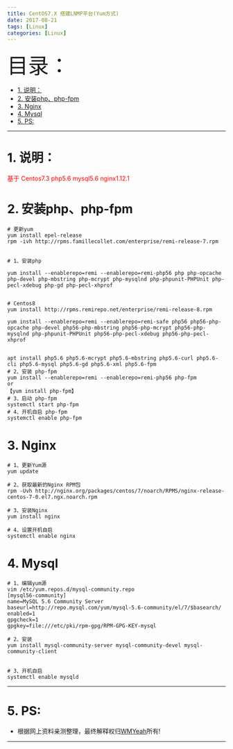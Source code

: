 ```yaml
---
title: CentOS7.X 搭建LNMP平台(Yum方式)
date: 2017-08-21
tags: [Linux]
categories: [Linux]
---
```


<font size=20>目录：</font>

<!-- TOC -->

- [1. 说明：](#1-说明)
- [2. 安装php、php-fpm](#2-安装phpphp-fpm)
- [3. Nginx](#3-nginx)
- [4. Mysql](#4-mysql)
- [5. PS:](#5-ps)

<!-- /TOC -->
----  

# 1. 说明：
<font color=red>基于 Centos7.3 php5.6 mysql5.6 nginx1.12.1</font>

# 2. 安装php、php-fpm
```
# 更新yum
yum install epel-release
rpm -ivh http://rpms.famillecollet.com/enterprise/remi-release-7.rpm


# 1、安装php

yum install --enablerepo=remi --enablerepo=remi-php56 php php-opcache php-devel php-mbstring php-mcrypt php-mysqlnd php-phpunit-PHPUnit php-pecl-xdebug php-gd php-pecl-xhprof


# Centos8
yum install http://rpms.remirepo.net/enterprise/remi-release-8.rpm

yum install --enablerepo=remi --enablerepo=remi-safe php56 php56-php-opcache php-devel php56-php-mbstring php56-php-mcrypt php56-php-mysqlnd php-phpunit-PHPUnit php56-php-pecl-xdebug php56-php-pecl-xhprof


apt install php5.6 php5.6-mcrypt php5.6-mbstring php5.6-curl php5.6-cli php5.6-mysql php5.6-gd php5.6-xml php5.6-fpm
# 2、安装 php-fpm
yum install --enablerepo=remi --enablerepo=remi-php56 php-fpm
or
【yum install php-fpm】
# 3、启动 php-fpm
systemctl start php-fpm
# 4、开机自启 php-fpm
systemctl enable php-fpm

```

# 3. Nginx
```
# 1、更新Yum源
yum update

# 2、获取最新的Nginx RPM包
rpm -Uvh http://nginx.org/packages/centos/7/noarch/RPMS/nginx-release-centos-7-0.el7.ngx.noarch.rpm

# 3、安装Nginx
yum install nginx

# 4、设置开机自启
systemctl enable nginx

```

# 4. Mysql

```
# 1、编辑yum源
vim /etc/yum.repos.d/mysql-community.repo
[mysql56-community]
name=MySQL 5.6 Community Server
baseurl=http://repo.mysql.com/yum/mysql-5.6-community/el/7/$basearch/
enabled=1
gpgcheck=1
gpgkey=file:///etc/pki/rpm-gpg/RPM-GPG-KEY-mysql

# 2、安装
yum install mysql-community-server mysql-community-devel mysql-community-client


# 3、开机自启
systemctl enable mysqld

```
------

# 5. PS:

* 根据网上资料亲测整理，最终解释权归[WMYeah][1]所有!

------

[1]:http://www.wmyeah.com
